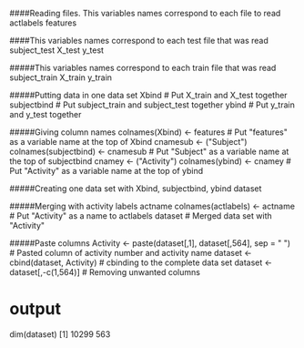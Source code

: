 ####Reading files. This variables names correspond to each file to read
actlabels
features

####This variables names correspond to each test file that was read
subject_test
X_test
y_test

#####This variables names correspond to each train file that was read
subject_train
X_train
y_train

#####Putting data in one data set
Xbind # Put X_train and X_test together
subjectbind # Put subject_train and subject_test  together
ybind # Put  y_train and y_test together

#####Giving column names
colnames(Xbind) <- features # Put "features" as a variable name at the top of Xbind
cnamesub <- ("Subject")
colnames(subjectbind) <- cnamesub # Put "Subject" as a variable name at the top of subjectbind
cnamey <- ("Activity")
colnames(ybind) <- cnamey # Put "Activity" as a variable name at the top of ybind

#####Creating one data set with Xbind, subjectbind, ybind
dataset

#####Merging with activity labels
actname
colnames(actlabels) <- actname # Put "Activity" as a name to actlabels
dataset # Merged data set with "Activity"

#####Paste columns
Activity <- paste(dataset[,1], dataset[,564], sep = " ") # Pasted column of activity number and activity name
dataset <- cbind(dataset, Activity) # cbinding to the complete data set
dataset <- dataset[,-c(1,564)] # Removing unwanted columns

# output 
dim(dataset)
[1] 10299   563

